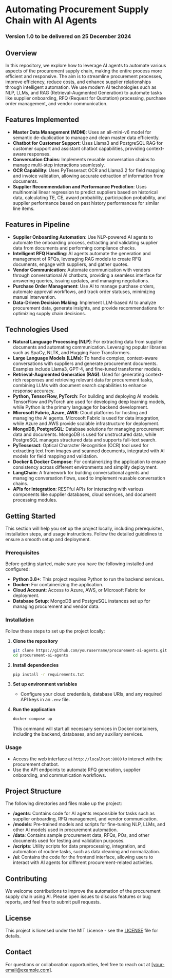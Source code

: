 # Automating Procurement Supply Chain with AI Agents

### Version 1.0 to be delivered on 25 December 2024

## Overview

In this repository, we explore how to leverage AI agents to automate various aspects of the procurement supply chain, making the entire process more efficient and responsive. The aim is to streamline procurement processes, improve efficiency, reduce costs, and enhance supplier relationships through intelligent automation. We use modern AI technologies such as NLP, LLMs, and RAG (Retrieval-Augmented Generation) to automate tasks like supplier onboarding, RFQ (Request for Quotation) processing, purchase order management, and vendor communication.

## Features Implemented

- **Master Data Management (MDM)**: Uses an all-mini-v6 model for semantic de-duplication to manage and clean master data efficiently.
- **Chatbot for Customer Support**: Uses Llama3 and PostgreSQL RAG for customer support and assistant chatbot capabilities, providing context-aware responses.
- **Conversation Chains**: Implements reusable conversation chains to manage multi-step interactions seamlessly.
- **OCR Capability**: Uses PyTesseract OCR and Llama3.2 for field mapping and invoice validation, allowing accurate extraction of information from documents.
- **Supplier Recommendation and Performance Prediction**: Uses multinomial linear regression to predict suppliers based on historical data, calculating TE, CE, award probability, participation probability, and supplier performance based on past history performances for similar line items.

## Features in Pipeline

- **Supplier Onboarding Automation**: Use NLP-powered AI agents to automate the onboarding process, extracting and validating supplier data from documents and performing compliance checks.
- **Intelligent RFQ Handling**: AI agents automate the generation and management of RFQs, leveraging RAG models to create RFQ documents, engage with suppliers, and gather quotes.
- **Vendor Communication**: Automate communication with vendors through conversational AI chatbots, providing a seamless interface for answering queries, issuing updates, and managing negotiations.
- **Purchase Order Management**: Use AI to manage purchase orders, automate approval workflows, and track order statuses, minimizing manual intervention.
- **Data-Driven Decision Making**: Implement LLM-based AI to analyze procurement data, generate insights, and provide recommendations for optimizing supply chain decisions.

## Technologies Used

- **Natural Language Processing (NLP)**: For extracting data from supplier documents and automating communication. Leveraging popular libraries such as SpaCy, NLTK, and Hugging Face Transformers.
- **Large Language Models (LLMs)**: To handle complex, context-aware conversations with suppliers and generate procurement documents. Examples include Llama3, GPT-4, and fine-tuned transformer models.
- **Retrieval-Augmented Generation (RAG)**: Used for generating context-rich responses and retrieving relevant data for procurement tasks, combining LLMs with document search capabilities to enhance response accuracy.
- **Python, TensorFlow, PyTorch**: For building and deploying AI models. TensorFlow and PyTorch are used for developing deep learning models, while Python is the primary language for backend development.
- **Microsoft Fabric, Azure, AWS**: Cloud platforms for hosting and managing the AI agents. Microsoft Fabric is used for data integration, while Azure and AWS provide scalable infrastructure for deployment.
- **MongoDB, PostgreSQL**: Database solutions for managing procurement data and documents. MongoDB is used for unstructured data, while PostgreSQL manages structured data and supports full-text search.
- **PyTesseract**: Optical Character Recognition (OCR) tool used for extracting text from images and scanned documents, integrated with AI models for field mapping and validation.
- **Docker & Docker Compose**: For containerizing the application to ensure consistency across different environments and simplify deployment.
- **LangChain**: A framework for building conversational agents and managing conversation flows, used to implement reusable conversation chains.
- **APIs for Integration**: RESTful APIs for interacting with various components like supplier databases, cloud services, and document processing modules.
## Getting Started

This section will help you set up the project locally, including prerequisites, installation steps, and usage instructions. Follow the detailed guidelines to ensure a smooth setup and deployment.

### Prerequisites

Before getting started, make sure you have the following installed and configured:
- **Python 3.8+**: This project requires Python to run the backend services.
- **Docker**: For containerizing the application.
- **Cloud Account**: Access to Azure, AWS, or Microsoft Fabric for deployment.
- **Database Setup**: MongoDB and PostgreSQL instances set up for managing procurement and vendor data.

### Installation

Follow these steps to set up the project locally:
1. **Clone the repository**
   ```sh
   git clone https://github.com/yourusername/procurement-ai-agents.git
   cd procurement-ai-agents
   ```

2. **Install dependencies**
   ```sh
   pip install -r requirements.txt
   ```

3. **Set up environment variables**
   - Configure your cloud credentials, database URIs, and any required API keys in an `.env` file.

4. **Run the application**
   ```sh
   docker-compose up
   ```
   This command will start all necessary services in Docker containers, including the backend, databases, and any auxiliary services.

### Usage

- Access the web interface at `http://localhost:8000` to interact with the procurement chatbot.
- Use the API endpoints to automate RFQ generation, supplier onboarding, and communication workflows.

## Project Structure

The following directories and files make up the project:
- **/agents**: Contains code for AI agents responsible for tasks such as supplier onboarding, RFQ management, and vendor communication.
- **/models**: Pre-trained models and scripts for fine-tuning NLP, LLMs, and other AI models used in procurement automation.
- **/data**: Contains sample procurement data, RFQs, POs, and other documents used for testing and validation purposes.
- **/scripts**: Utility scripts for data preprocessing, integration, and automation of routine tasks, such as data cleaning and normalization.
- **/ui**: Contains the code for the frontend interface, allowing users to interact with AI agents for different procurement-related activities.

## Contributing

We welcome contributions to improve the automation of the procurement supply chain using AI. Please open issues to discuss features or bug reports, and feel free to submit pull requests.

## License

This project is licensed under the MIT License - see the [LICENSE](LICENSE) file for details.

## Contact

For questions or collaboration opportunities, feel free to reach out at [your-email@example.com].


